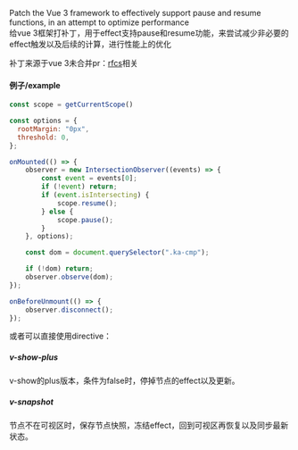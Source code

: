Patch the Vue 3 framework to effectively support pause and resume functions, in an attempt to optimize performance  
给vue 3框架打补丁，用于effect支持pause和resume功能，来尝试减少非必要的effect触发以及后续的计算，进行性能上的优化  

补丁来源于vue 3未合并pr：[rfcs](https://github.com/vuejs/rfcs/blob/master/active-rfcs/0041-reactivity-effect-scope.md)相关

#### 例子/example
```javascript
const scope = getCurrentScope()

const options = {
  rootMargin: "0px",
  threshold: 0,
};

onMounted(() => {
    observer = new IntersectionObserver((events) => {
        const event = events[0];
        if (!event) return;
        if (event.isIntersecting) {
            scope.resume();
        } else {
            scope.pause();
        }
    }, options);

    const dom = document.querySelector(".ka-cmp");

    if (!dom) return;
    observer.observe(dom);
});

onBeforeUnmount(() => {
    observer.disconnect();
});
```
  
或者可以直接使用directive：

##### v-show-plus
v-show的plus版本，条件为false时，停掉节点的effect以及更新。

##### v-snapshot
节点不在可视区时，保存节点快照，冻结effect，回到可视区再恢复以及同步最新状态。
